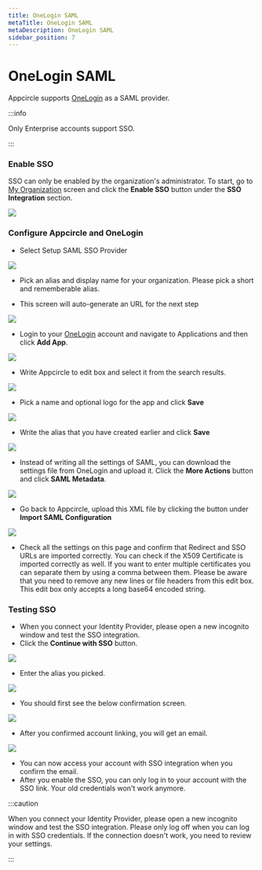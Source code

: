 ```yaml
---
title: OneLogin SAML
metaTitle: OneLogin SAML
metaDescription: OneLogin SAML
sidebar_position: 7
---
```


# OneLogin SAML

Appcircle supports [OneLogin](https://www.onelogin.com/) as a SAML provider. 

:::info

Only Enterprise accounts support SSO.

:::


### Enable SSO

SSO can only be enabled by the organization's administrator. To start, go to [My Organization](../my-organization.md) screen and click the **Enable SSO** button under the **SSO Integration** section.

![](<https://cdn.appcircle.io/docs/assets/enable-sso.png>)

### Configure Appcircle and OneLogin

-  Select Setup SAML SSO Provider

![](<https://cdn.appcircle.io/docs/assets/sso-form.png>)

-  Pick an alias and display name for your organization. Please pick a short and rememberable alias.

- This screen will auto-generate an URL for the next step

![](<https://cdn.appcircle.io/docs/assets/sso-saml1.png>)

- Login to your  [OneLogin](https://www.onelogin.com/) account and navigate to Applications and then click **Add App**.

![](<https://cdn.appcircle.io/docs/assets/oneloginaddapp.png>)

- Write Appcircle to edit box and select it from the search results.

![](<https://cdn.appcircle.io/docs/assets/oneloginfindapp.png>)

- Pick a name and optional logo for the app and click **Save**

![](<https://cdn.appcircle.io/docs/assets/oneloginsettings1.png>)

- Write the alias that you have created earlier and click **Save**

![](<https://cdn.appcircle.io/docs/assets/oneloginsettings2.png>)

- Instead of writing all the settings of SAML, you can download the settings file from OneLogin and upload it. Click the **More Actions** button and click  **SAML Metadata**.

![](<https://cdn.appcircle.io/docs/assets/oneloginsettings3.png>)

- Go back to Appcircle, upload this XML file by clicking the button under **Import SAML Configuration**

![](<https://cdn.appcircle.io/docs/assets/sso-saml1.png>)

- Check all the settings on this page and confirm that Redirect and SSO URLs are imported correctly. You can check if the X509 Certificate is imported correctly as well. If you want to enter multiple certificates you can separate them by using a comma between them. Please be aware that you need to remove any new lines or file headers from this edit box. This edit box only accepts a long base64 encoded string.

### Testing SSO

- When you connect your Identity Provider, please open a new incognito window and test the SSO integration.
- Click the **Continue with SSO** button.

![](<https://cdn.appcircle.io/docs/assets/sso-loginbutton.png>)

- Enter the alias you picked.

![](<https://cdn.appcircle.io/docs/assets/sso-alias.png>)

- You should first see the below confirmation screen.

![](<https://cdn.appcircle.io/docs/assets/sso-linkaccount.png>)


- After you confirmed account linking, you will get an email.

![](<https://cdn.appcircle.io/docs/assets/sso-confirmlink.png>)

- You can now access your account with SSO integration when you confirm the email.
- After you enable the SSO, you can only log in to your account with the SSO link. Your old credentials won't work anymore.

:::caution

When you connect your Identity Provider, please open a new incognito window and test the SSO integration. Please only log off when you can log in with SSO credentials. If the connection doesn't work, you need to review your settings. 

:::
